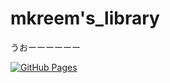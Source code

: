 # mkreem's_library
うおーーーーーー

[![GitHub Pages](https://img.shields.io/static/v1?label=GitHub+Pages&message=+&color=brightgreen&logo=github)](https://mkr-m.github.io/mkreem_library/)